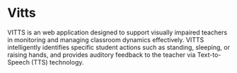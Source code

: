 # Vitts
VITTS is an  web application designed to support visually impaired teachers in monitoring and managing classroom dynamics effectively. VITTS intelligently identifies specific student actions such as standing, sleeping, or raising hands, and provides auditory feedback to the teacher via Text-to-Speech (TTS) technology.
